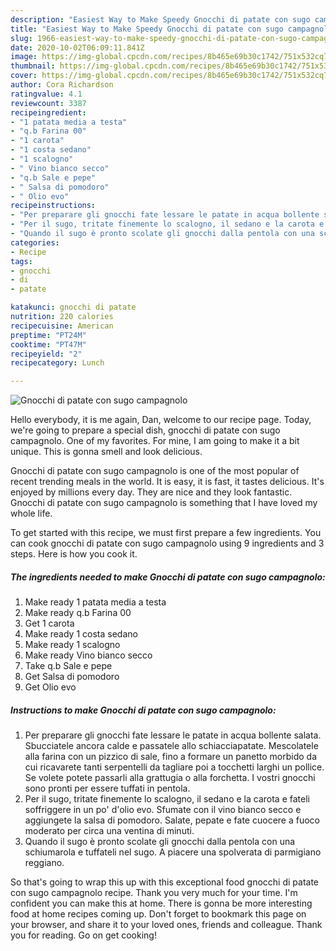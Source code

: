 ```yaml
---
description: "Easiest Way to Make Speedy Gnocchi di patate con sugo campagnolo"
title: "Easiest Way to Make Speedy Gnocchi di patate con sugo campagnolo"
slug: 1966-easiest-way-to-make-speedy-gnocchi-di-patate-con-sugo-campagnolo
date: 2020-10-02T06:09:11.841Z
image: https://img-global.cpcdn.com/recipes/8b465e69b30c1742/751x532cq70/gnocchi-di-patate-con-sugo-campagnolo-recipe-main-photo.jpg
thumbnail: https://img-global.cpcdn.com/recipes/8b465e69b30c1742/751x532cq70/gnocchi-di-patate-con-sugo-campagnolo-recipe-main-photo.jpg
cover: https://img-global.cpcdn.com/recipes/8b465e69b30c1742/751x532cq70/gnocchi-di-patate-con-sugo-campagnolo-recipe-main-photo.jpg
author: Cora Richardson
ratingvalue: 4.1
reviewcount: 3387
recipeingredient:
- "1 patata media a testa"
- "q.b Farina 00"
- "1 carota"
- "1 costa sedano"
- "1 scalogno"
- " Vino bianco secco"
- "q.b Sale e pepe"
- " Salsa di pomodoro"
- " Olio evo"
recipeinstructions:
- "Per preparare gli gnocchi fate lessare le patate in acqua bollente salata. Sbucciatele ancora calde e passatele allo schiacciapatate. Mescolatele alla farina con un pizzico di sale, fino a formare un panetto morbido da cui ricavarete tanti serpentelli da tagliare poi a tocchetti larghi un pollice. Se volete potete passarli alla grattugia o alla forchetta. I vostri gnocchi sono pronti per essere tuffati in pentola."
- "Per il sugo, tritate finemente lo scalogno, il sedano e la carota e fateli soffriggere in un po&#39; d&#39;olio evo. Sfumate con il vino bianco secco e aggiungete la salsa di pomodoro. Salate, pepate e fate cuocere a fuoco moderato per circa una ventina di minuti."
- "Quando il sugo è pronto scolate gli gnocchi dalla pentola con una schiumarola e tuffateli nel sugo. A piacere una spolverata di parmigiano reggiano."
categories:
- Recipe
tags:
- gnocchi
- di
- patate

katakunci: gnocchi di patate 
nutrition: 220 calories
recipecuisine: American
preptime: "PT24M"
cooktime: "PT47M"
recipeyield: "2"
recipecategory: Lunch

---
```



![Gnocchi di patate con sugo campagnolo](https://img-global.cpcdn.com/recipes/8b465e69b30c1742/751x532cq70/gnocchi-di-patate-con-sugo-campagnolo-recipe-main-photo.jpg)

Hello everybody, it is me again, Dan, welcome to our recipe page. Today, we're going to prepare a special dish, gnocchi di patate con sugo campagnolo. One of my favorites. For mine, I am going to make it a bit unique. This is gonna smell and look delicious.



Gnocchi di patate con sugo campagnolo is one of the most popular of recent trending meals in the world. It is easy, it is fast, it tastes delicious. It's enjoyed by millions every day. They are nice and they look fantastic. Gnocchi di patate con sugo campagnolo is something that I have loved my whole life.


To get started with this recipe, we must first prepare a few ingredients. You can cook gnocchi di patate con sugo campagnolo using 9 ingredients and 3 steps. Here is how you cook it.

<!--inarticleads1-->

##### The ingredients needed to make Gnocchi di patate con sugo campagnolo:

1. Make ready 1 patata media a testa
1. Make ready q.b Farina 00
1. Get 1 carota
1. Make ready 1 costa sedano
1. Make ready 1 scalogno
1. Make ready  Vino bianco secco
1. Take q.b Sale e pepe
1. Get  Salsa di pomodoro
1. Get  Olio evo




<!--inarticleads2-->

##### Instructions to make Gnocchi di patate con sugo campagnolo:

1. Per preparare gli gnocchi fate lessare le patate in acqua bollente salata. Sbucciatele ancora calde e passatele allo schiacciapatate. Mescolatele alla farina con un pizzico di sale, fino a formare un panetto morbido da cui ricavarete tanti serpentelli da tagliare poi a tocchetti larghi un pollice. Se volete potete passarli alla grattugia o alla forchetta. I vostri gnocchi sono pronti per essere tuffati in pentola.
1. Per il sugo, tritate finemente lo scalogno, il sedano e la carota e fateli soffriggere in un po&#39; d&#39;olio evo. Sfumate con il vino bianco secco e aggiungete la salsa di pomodoro. Salate, pepate e fate cuocere a fuoco moderato per circa una ventina di minuti.
1. Quando il sugo è pronto scolate gli gnocchi dalla pentola con una schiumarola e tuffateli nel sugo. A piacere una spolverata di parmigiano reggiano.




So that's going to wrap this up with this exceptional food gnocchi di patate con sugo campagnolo recipe. Thank you very much for your time. I'm confident you can make this at home. There is gonna be more interesting food at home recipes coming up. Don't forget to bookmark this page on your browser, and share it to your loved ones, friends and colleague. Thank you for reading. Go on get cooking!
